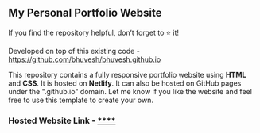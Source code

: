 ## My Personal Portfolio Website

If you find the repository helpful, don’t forget to ⭐ it!

Developed on top of this existing code - https://github.com/bhuvesh/bhuvesh.github.io

This repository contains a fully responsive portfolio website using **HTML** and **CSS**. It is hosted on **Netlify**. It can also be hosted on GitHub pages under the ".github.io" domain. Let me know if you like the website and feel free to use this template to create your own.

### Hosted Website Link - [****]()